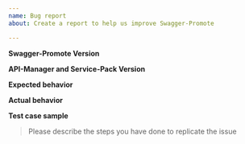 ```yaml
---
name: Bug report
about: Create a report to help us improve Swagger-Promote

---
```


**Swagger-Promote Version**


**API-Manager and Service-Pack Version**


**Expected behavior**


**Actual behavior**


**Test case sample**
> Please describe the steps you have done to replicate the issue
